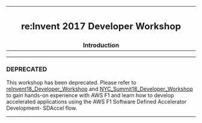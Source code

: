 <table style="width:100%">
  <tr>
    <th width="100%" colspan="5"><h2>re:Invent 2017 Developer Workshop</h2></th>
  </tr>
  <tr>
    <td width="20%" align="center"><b>Introduction</b></td>
  </tr>
</table>

---------------------------------------
### DEPRECATED

This workshop has been deprecated. Please refer to [reInvent18_Developer_Workshop](https://github.com/awslabs/aws-fpga-app-notes/blob/master/reInvent18_Developer_Workshop/README.md) and [NYC_Summit18_Developer_Workshop](https://github.com/awslabs/aws-fpga-app-notes/blob/master/NYC_Summit18_Developer_Workshop/README.md) to gain hands-on experience  with AWS F1 and learn how to develop accelerated applications using the AWS F1 Software Defined Accelerator Development- SDAccel flow.

---------------------------------------

